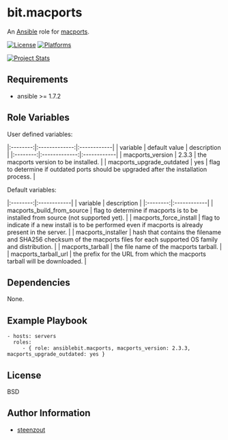 bit.macports
============

An [Ansible](http://www.ansible.com) role for [macports](http://www.macports.org).

[![License](http://img.shields.io/badge/license-New%20BSD-blue.svg?style=flat)](https://raw.githubusercontent.com/ansiblebit/macports/master/LICENSE)
[![Platforms](http://img.shields.io/badge/platforms-macosx-lightgrey.svg?style=flat)](#)

[![Project Stats](https://www.openhub.net/p/ansiblebit-macports/widgets/project_thin_badge.gif)](https://www.openhub.net/p/ansiblebit-macports/)

Requirements
------------

- ansible >= 1.7.2

Role Variables
--------------

User defined variables:

|:--------:|:-------------:|:------------|
| variable | default value | description |
|:--------:|:-------------:|:------------|
| macports_version | 2.3.3 | the macports version to be installed. |
| macports_upgrade_outdated | yes | flag to determine if outdated ports should be upgraded after the installation process. |


Default variables:

|:--------:|:------------|
| variable | description |
|:--------:|:------------|
| macports_build_from_source | flag to determine if macports is to be installed from source (not supported yet). |
| macports_force_install | flag to indicate if a new install is to be performed even if macports is already present in the server. |
| macports_installer | hash that contains the filename and SHA256 checksum of the macports files for each supported OS family and distribution. |
| macports_tarball | the file name of the macports tarball. |
| macports_tarball_url | the prefix for the URL from which the macports tarball will be downloaded. |

Dependencies
------------

None.

Example Playbook
----------------

    - hosts: servers
      roles:
         - { role: ansiblebit.macports, macports_version: 2.3.3, macports_upgrade_outdated: yes }

License
-------

BSD

Author Information
------------------

- [steenzout](http://github.com/steenzout)

